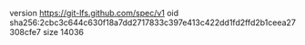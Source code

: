 version https://git-lfs.github.com/spec/v1
oid sha256:2cbc3c644c630f18a7dd2717833c397e413c422dd1fd2ffd2b1ceea27308cfe7
size 14036
